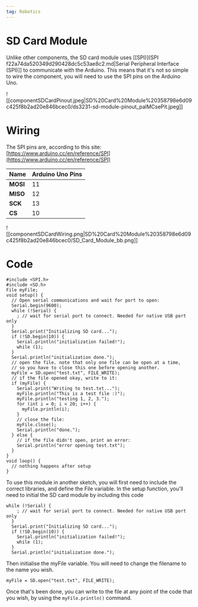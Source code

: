 ```yaml
---
tag: Robotics
---
```

# SD Card Module

Unlike other components, the SD card module uses [[SPI)](SPI f22a74da520349d290428dc5c53ae8c2.md|Serial Peripheral Interface (SPI)]] to communicate with the Arduino. This means that it's not so simple to wire the component, you will need to use the SPI pins on the Arduino Uno.

![[componentSDCardPinout.jpeg|SD%20Card%20Module%20358798e6d09c425f8b2ad20e846bcec0/ds3231-sd-module-pinout_palMCsePit.jpeg]]

# Wiring

The SPI pins are, according to this site: [https://www.arduino.cc/en/reference/SPI](https://www.arduino.cc/en/reference/SPI)

| Name     | **Arduino Uno Pins** |
| -------- | -------------------- |
| **MOSI** | 11                   |
| **MISO** | 12                   |
| **SCK**  | 13                   |
| **CS**   | 10                   |


![[componentSDCardWiring.png|SD%20Card%20Module%20358798e6d09c425f8b2ad20e846bcec0/SD_Card_Module_bb.png]]

# Code

```arduino
#include <SPI.h>
#include <SD.h>
File myFile;
void setup() {
  // Open serial communications and wait for port to open:
  Serial.begin(9600);
  while (!Serial) {
    ; // wait for serial port to connect. Needed for native USB port only
  }
  Serial.print("Initializing SD card...");
  if (!SD.begin(10)) {
    Serial.println("initialization failed!");
    while (1);
  }
  Serial.println("initialization done.");
  // open the file. note that only one file can be open at a time,
  // so you have to close this one before opening another.
  myFile = SD.open("test.txt", FILE_WRITE);
  // if the file opened okay, write to it:
  if (myFile) {
    Serial.print("Writing to test.txt...");
    myFile.println("This is a test file :)");
    myFile.println("testing 1, 2, 3.");
    for (int i = 0; i < 20; i++) {
      myFile.println(i);
    }
    // close the file:
    myFile.close();
    Serial.println("done.");
  } else {
    // if the file didn't open, print an error:
    Serial.println("error opening test.txt");
  }
}
void loop() {
  // nothing happens after setup
}
```

To use this module in another sketch, you will first need to include the correct libraries, and define the File variable. In the setup function, you'll need to initial the SD card module by including this code

```arduino
while (!Serial) {
    ; // wait for serial port to connect. Needed for native USB port only
  }
  Serial.print("Initializing SD card...");
  if (!SD.begin(10)) {
    Serial.println("initialization failed!");
    while (1);
  }
  Serial.println("initialization done.");
```

Then initialise the myFile variable. You will need to change the filename to the name you wish.

```arduino
myFile = SD.open("test.txt", FILE_WRITE);
```

Once that's been done, you can write to the file at any point of the code that you wish, by using the `myFile.println()` command.